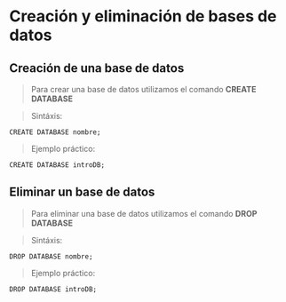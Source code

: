 # Creación y eliminación de bases de datos

## Creación de una base de datos

> Para crear una base de datos utilizamos el comando 
> **CREATE DATABASE**

> Sintáxis: 

    CREATE DATABASE nombre;

> Ejemplo práctico: 

    CREATE DATABASE introDB;


## Eliminar un base de datos

> Para eliminar una base de datos utilizamos el comando
> **DROP DATABASE**

> Sintáxis:

    DROP DATABASE nombre;

> Ejemplo práctico:

    DROP DATABASE introDB;